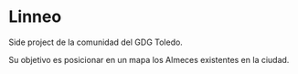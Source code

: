 # Linneo
Side project de la comunidad del GDG Toledo.

Su objetivo es posicionar en un mapa los Almeces existentes en la ciudad.